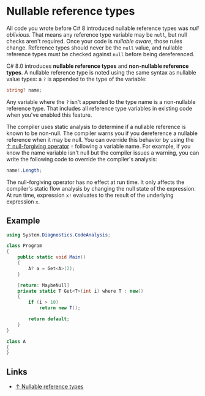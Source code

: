 # Nullable reference types

All code you wrote before C# 8 introduced nullable reference types was *null oblivious*. That means any reference type variable may be `null`, but null checks aren't required. Once your code is *nullable aware*, those rules change. Reference types should never be the `null` value, and nullable reference types must be checked against `null` before being dereferenced.

C# 8.0 introduces **nullable reference types** and **non-nullable reference types**.
A nullable reference type is noted using the same syntax as nullable value types: a `?` is appended to the type of the variable:

```csharp
string? name;
```

Any variable where the `?` isn't appended to the type name is a non-nullable reference type. That includes all reference type variables in existing code when you've enabled this feature.

The compiler uses static analysis to determine if a nullable reference is known to be non-null. The compiler warns you if you dereference a nullable reference when it may be null. You can override this behavior by using the [↑ null-forgiving operator](https://docs.microsoft.com/en-us/dotnet/csharp/language-reference/operators/null-forgiving) `!` following a variable name. For example, if you know the name variable isn't null but the compiler issues a warning, you can write the following code to override the compiler's analysis:

```csharp
name!.Length;
```

The null-forgiving operator has no effect at run time. It only affects the compiler's static flow analysis by changing the null state of the expression. At run time, expression `x!` evaluates to the result of the underlying expression `x`.

## Example

```csharp
using System.Diagnostics.CodeAnalysis;

class Program
{
    public static void Main()
    {
        A? a = Get<A>(2);
    }

    [return: MaybeNull]
    private static T Get<T>(int i) where T : new()
    {
        if (i > 10)
            return new T();

        return default;
    }
}

class A
{
}
```

## Links

* [↑ Nullable reference types](https://docs.microsoft.com/en-us/dotnet/csharp/nullable-references)
